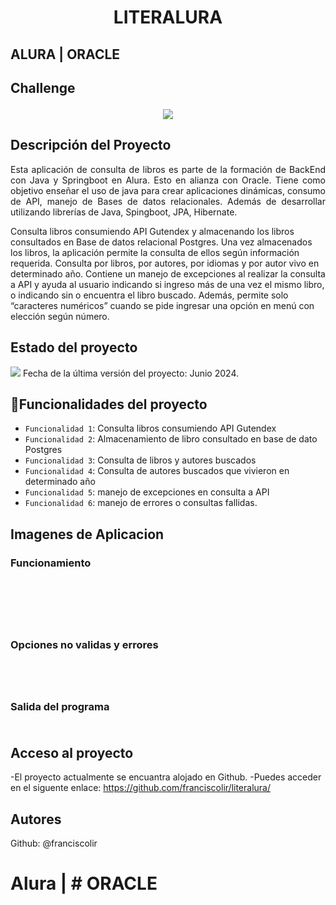 <h1 align="center"> LITERALURA </h1>

<h2>ALURA | ORACLE<h2/>
Challenge

  <p align="center">
   <img src=https://github.com/franciscolir/conversor-de-monedas/assets/75907947/35cd9f7a-c51e-4861-a38d-cf4a53ae856e>
   </p>
   
## Descripción del Proyecto

<p align="justify">
Esta aplicación de consulta de libros es parte de la formación de BackEnd con Java y Springboot en Alura. Esto en alianza con Oracle.
Tiene como objetivo enseñar el uso de java para crear aplicaciones dinámicas, consumo de API, manejo de Bases de datos relacionales. Además de desarrollar utilizando librerías de Java, Spingboot, JPA, Hibernate.

Consulta libros consumiendo API Gutendex y almacenando los libros consultados en Base de datos relacional Postgres. Una vez almacenados los libros, la aplicación permite la consulta de ellos según información requerida. Consulta por libros, por autores, por idiomas y por autor vivo en determinado año. 
Contiene un manejo de excepciones al realizar la consulta a API y ayuda al usuario indicando si ingreso más de una vez el mismo libro, o indicando sin o encuentra el libro buscado. Además, permite solo “caracteres numéricos” cuando se pide ingresar una opción en menú con elección según número.

   </p>
   
## Estado del proyecto
   <p align="left">
   <img src="https://img.shields.io/badge/STATUS-TESTING-green">
   Fecha de la última versión del proyecto: Junio 2024.
   </p>
   
## :hammer:Funcionalidades del proyecto

- `Funcionalidad 1`: Consulta libros consumiendo API Gutendex
- `Funcionalidad 2`: Almacenamiento de libro consultado en base de dato Postgres
- `Funcionalidad 3`: Consulta de libros y autores buscados
- `Funcionalidad 4`: Consulta de autores buscados que vivieron en determinado año
- `Funcionalidad 5`: manejo de excepciones en consulta a API
- `Funcionalidad 6`: manejo de errores o consultas fallidas.



## Imagenes de Aplicacion
<h3>Funcionamiento<h3/>
  <p align="left">
   <img src=>
   </p>
   
   <p align="left">
   <img src=>
   </p>
   
   <p align="left">
   <img src=>
     </p>
     <p align="left">
   <img src=>
     </p>
     <p align="left">
   <img src=>
     </p>
     <h3>Opciones no validas y errores<h3/>
     <p align="left">
   <img src=>
     </p>
     <p align="left">
   <img src=>
     </p>
  <p align="left">
   <img src=>
     </p>
      <h3>Salida del programa<h3/> 
     <p align="left">
   <img src=>
     </p>
        
## Acceso al proyecto
-El proyecto actualmente se encuantra alojado en Github. 
-Puedes acceder en el siguente enlace: https://github.com/franciscolir/literalura/

## Autores

Github: @franciscolir
# Alura | # ORACLE
